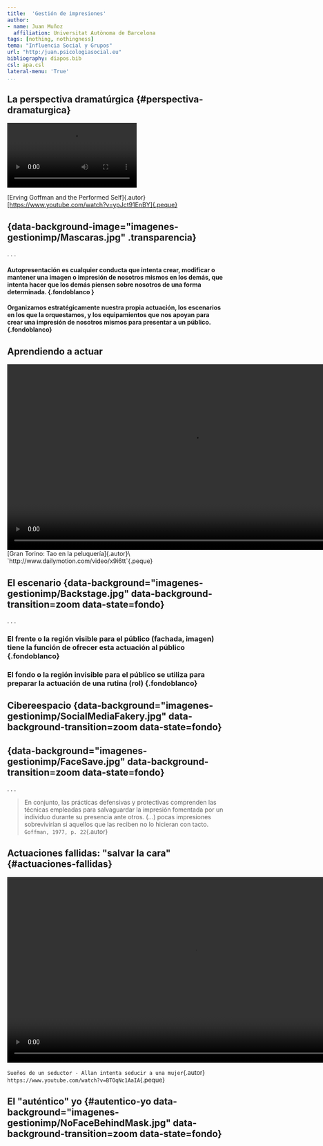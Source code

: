 ```yaml
---
title:  'Gestión de impresiones'
author:
- name: Juan Muñoz
  affiliation: Universitat Autònoma de Barcelona
tags: [nothing, nothingness]
tema: "Influencia Social y Grupos"
url: "http:/juan.psicologiasocial.eu"
bibliography: diapos.bib
csl: apa.csl
lateral-menu: 'True'
...
```



## La perspectiva dramatúrgica {#perspectiva-dramaturgica}

<video class="stretch" controls><source src="imagenes-gestionimp/ErvingGoffmanAndThePerformedSelf-sub.mp4"></video>

[Erving Goffman and the Performed Self]{.autor}\
[https://www.youtube.com/watch?v=ypJct91EnBY]{.peque}

##  {data-background-image="imagenes-gestionimp/Mascaras.jpg" .transparencia}

. . .


#### Autopresentación es cualquier conducta que intenta crear, modificar o mantener una imagen o impresión de nosotros mismos en los demás, que intenta hacer que los demás piensen sobre nosotros de una forma determinada. {.fondoblanco }

#### Organizamos estratégicamente nuestra propia actuación, los escenarios en los que la orquestamos, y los equipamientos que nos apoyan  para crear una impresión de nosotros mismos para presentar a un público. {.fondoblanco}

<!-- ## {data-background="imagenes-gestionimp/Mascaras.jpg" data-background-transition=zoom data-state=fondo}
![](imagenes-gestionimp/Meetic.jpg) -->

<!-- ## {data-background="imagenes-gestionimp/Mascaras.jpg" data-background-transition=zoom data-state=fondo}
![](imagenes-gestionimp/FirstDates.jpg) -->

## Aprendiendo a actuar
<video width="860" class="stretch" controls>
<source src="imagenes-gestionimp/GranTorinoThaoPeluqueria.mp4" type="video/mp4">
</video>
[Gran Torino: Tao en la peluquería]{.autor}\
`http://www.dailymotion.com/video/x9i6tt`{.peque}

## El escenario {data-background="imagenes-gestionimp/Backstage.jpg" data-background-transition=zoom data-state=fondo}

. . .

### El frente o la región visible para el público (fachada, imagen) tiene la función de ofrecer esta actuación al público {.fondoblanco}

### El fondo o la región invisible para el público se utiliza para preparar la actuación de una rutina (rol) {.fondoblanco}

## Cibereespacio {data-background="imagenes-gestionimp/SocialMediaFakery.jpg" data-background-transition=zoom data-state=fondo}

## {data-background="imagenes-gestionimp/FaceSave.jpg" data-background-transition=zoom data-state=fondo}

. . .

>En conjunto, las prácticas defensivas y protectivas comprenden las técnicas empleadas para salvaguardar la impresión fomentada por un individuo durante su presencia ante otros. (...) pocas impresiones sobrevivirían si aquellos que las reciben no lo hicieran con tacto.\
`Goffman, 1977, p. 22`{.autor}

<!--
>En conjunto, las prácticas defensivas y protectivas comprenden las técnicas empleadas para salvaguardar la impresión fomentada por un individuo durante su presencia ante otros. Se debería agregar que si bien podemos mostrarnos dispuestos a aceptar que ninguna impresión fomentada sobreviviría si no se empleasen las prácticas defensivas, estamos quizás menos dispuestos a ver cuán pocas impresiones sobrevivirían si aquellos que las reciben no lo hicieran con tacto\
`Goffman, 1977, p. 22`{.autor}
-->

## Actuaciones fallidas: "salvar la cara" {#actuaciones-fallidas}

<video width="860" class="stretch" controls>
<source src="imagenes-gestionimp/PlayItAgainSamBlindDate.mp4" type="video/mp4">
</video>

`Sueños de un seductor - Allan intenta seducir a una mujer`{.autor}\
`https://www.youtube.com/watch?v=BTOqNc1AaIA`{.peque}


## El "auténtico" yo {#autentico-yo data-background="imagenes-gestionimp/NoFaceBehindMask.jpg" data-background-transition=zoom data-state=fondo}
